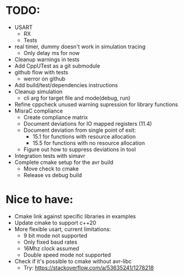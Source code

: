 # TODO:
* USART
  * RX
  * Tests
* real timer, dummy doesn't work in simulation tracing
  * Only delay ms for now
* Cleanup warnings in tests
* Add CppUTest as a git submodule
* github flow with tests
  * werror on github
* Add build/test/dependencies instructions
* Cleanup simulation
  * cli arg for target file and mode(debug, run)
* Refine cppcheck unused warning supression for library functions
* MisraC compliance
  * Create compliance matrix
  * Document deviations for IO mapped registers (11.4)
  * Document deviation from single point of exit:
    * 15.1 for functions with resource allocation
    * 15.5 for functions with no resource allocation
  * Figure out how to suppress deviations in tool
* Integration tests with simavr
* Complete cmake setup for the avr build
  * Move check to cmake
  * Release vs debug build

# Nice to have:
* Cmake link against specific libraries in examples
* Update cmake to support c++20
* More flexible usart, current limitations:
  * 9 bit mode not supported
  * Only fixed baud rates
  * 16Mhz clock assumed
  * Double speed mode not supported
* Check if it's possible to cmake without avr-libc
  * Try: https://stackoverflow.com/a/53635241/1278218
